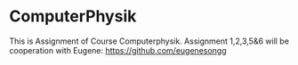 # ComputerPhysik
This is Assignment of Course Computerphysik.
Assignment 1,2,3,5&6 will be cooperation with Eugene: https://github.com/eugenesongg
